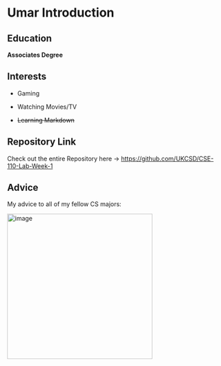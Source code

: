 # Umar Introduction 

## Education

**Associates Degree**

## Interests

- Gaming

- Watching Movies/TV

- ~~Learning Markdown~~

## Repository Link

Check out the entire Repository here -> https://github.com/UKCSD/CSE-110-Lab-Week-1

## Advice

My advice to all of my fellow CS majors:

<img width="336" alt="image" src="https://github.com/UKCSD/CSE-110-Lab-Week-1/assets/147003715/8cb4d454-e6c6-47e8-aff8-771af58cc84c">





